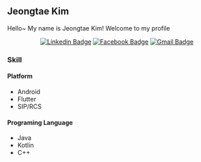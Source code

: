 ## Jeongtae Kim

Hello~ My name is Jeongtae Kim! Welcome to my profile

<div align=center>

[![Linkedin Badge](https://img.shields.io/badge/-LinkedIn-blue?style=flat-square&logo=Linkedin&logoColor=white&link=https://www.linkedin.com/in/%EC%A0%95%ED%83%9C-%EA%B9%80-679975155/)](https://www.linkedin.com/in/%EC%A0%95%ED%83%9C-%EA%B9%80-679975155/) 
[![Facebook Badge](https://img.shields.io/badge/-Facebook-1877f2?style=flat-square&logo=facebook&logoColor=white&link=https://www.facebook.com/profile.php?id=100002180550466)](https://www.facebook.com/profile.php?id=100002180550466) 
[![Gmail Badge](https://img.shields.io/badge/-Gmail-d14836?style=flat-square&logo=Gmail&logoColor=white&link=mailto:rlawjdxo88@gmail.com)](mailto:rlawjdxo88@gmail.com)
</div>

### Skill

#### Platform

- Android
- Flutter
- SIP/RCS

#### Programing Language

- Java
- Kotlin
- C++
